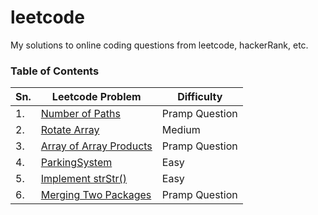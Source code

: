 # leetcode

My solutions to online coding questions from leetcode, hackerRank, etc.

### Table of Contents

| Sn.   | Leetcode Problem | Difficulty |
| ----- | ----- | ----- |
| 1.    | [Number of Paths](https://github.com/shwetawahane/leetcode/blob/master/Number_of_Paths/Number_of_Paths.md) | Pramp Question |
| 2.    | [Rotate Array](https://github.com/shwetawahane/leetcode/blob/master/Rotate_Array/rotateArray.md) | Medium |
| 3.    | [Array of Array Products](https://github.com/shwetawahane/leetcode/blob/master/Array_Of_Array_Products/ArrayOfArrayProducts.md) | Pramp Question |
| 4.    | [ParkingSystem](https://github.com/shwetawahane/leetcode/blob/master/ParkingSystem/ParkingSystem.md) | Easy |
| 5.    | [Implement strStr()](https://github.com/shwetawahane/leetcode/blob/master/Implement_strStr()/NeedleInHaystack.md) | Easy |
| 6.    | [Merging Two Packages](https://github.com/shwetawahane/leetcode/blob/master/Merging2Packages/Merging2Packages.md) | Pramp Question |

